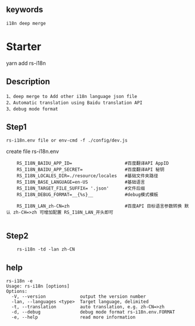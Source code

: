 ## keywords
    i18n deep merge 

# Starter
 yarn add  rs-i18n
## Description
    1、deep merge to Add other i18n language json file
    2、Automatic translation using Baidu translation API
    3、debug mode format 
## Step1 
    rs-i18n.env file or env-cmd -f ./config/dev.js 
create file rs-i18n.env
````
    RS_I18N_BAIDU_APP_ID=                    #百度翻译API AppID
    RS_I18N_BAIDU_APP_SECRET=                #百度翻译API 秘钥
    RS_I18N_LOCALES_DIR=./resource/locales   #基础文件夹路径 
    RS_I18N_BASE_LANGUAGE=en-US              #基础语言
    RS_I18N_TARGET_FILE_SUFFIX= '.json'      #文件后缀
    RS_I18N_DEBUG_FORMAT=__{%s}__            #debug模式模板

    RS_I18N_LAN_zh-CN=zh                     #百度API 目标语言参数转换 默认 zh-CH=>zh 可增加配置 RS_I18N_LAN_开头即可                     
   
````
## Step2

````
    rs-i18n -td -lan zh-CN
````
## help
````$xslt
rs-i18n -e
Usage: rs-i18n [options]
Options:
  -V, --version             output the version number
  -lan, --languages <type>  Target language, delimited
  -t, --translation         auto translation, e.g. zh-CN=>zh
  -d, --debug               debug mode format rs-i18n.env.FORMAT
  -e, --help                read more information
````

